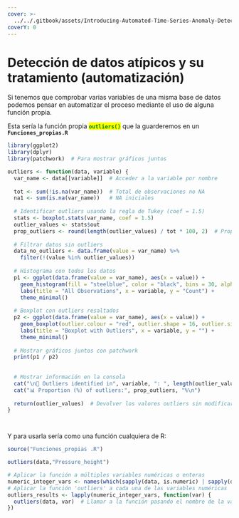 ```yaml
---
cover: >-
  ../../.gitbook/assets/Introducing-Automated-Time-Series-Anomaly-Detection_blog_Image_v.1.0.webp
coverY: 0
---
```


# Detección de datos atípicos y su tratamiento (automatización)

Si tenemos que comprobar varias variables de una misma base de datos podemos pensar en automatizar el proceso mediante el uso de alguna función propia.&#x20;

Esta sería la función propia <mark style="color:green;">**`outliers()`**</mark> que la guarderemos en un **`Funciones_propias.R`**

```r
library(ggplot2)
library(dplyr)
library(patchwork)  # Para mostrar gráficos juntos

outliers <- function(data, variable) {
  var_name <- data[[variable]]  # Acceder a la variable por nombre
  
  tot <- sum(!is.na(var_name))  # Total de observaciones no NA
  na1 <- sum(is.na(var_name))   # NA iniciales
  
  # Identificar outliers usando la regla de Tukey (coef = 1.5)
  stats <- boxplot.stats(var_name, coef = 1.5)
  outlier_values <- stats$out  
  prop_outliers <- round(length(outlier_values) / tot * 100, 2)  # Proporción de outliers
  
  # Filtrar datos sin outliers
  data_no_outliers <- data.frame(value = var_name) %>%
    filter(!(value %in% outlier_values))
  
  # Histograma con todos los datos
  p1 <- ggplot(data.frame(value = var_name), aes(x = value)) +
    geom_histogram(fill = "steelblue", color = "black", bins = 30, alpha = 0.7) +
    labs(title = "All Observations", x = variable, y = "Count") +
    theme_minimal()
  
  # Boxplot con outliers resaltados
  p2 <- ggplot(data.frame(value = var_name), aes(x = value)) +
    geom_boxplot(outlier.colour = "red", outlier.shape = 16, outlier.size = 3) +
    labs(title = "Boxplot with Outliers", x = variable, y = "") +
    theme_minimal()
  
  # Mostrar gráficos juntos con patchwork
  print(p1 / p2)
  
  
  # Mostrar información en la consola
  cat("\n📌 Outliers identified in", variable, ": ", length(outlier_values), "outliers\n")
  cat("📊 Proportion (%) of outliers:", prop_outliers, "%\n")
  
  return(outlier_values)  # Devolver los valores outliers sin modificar los datos
}



```

Y para usarla sería como una función cualquiera de R:

```r
source("Funciones_propias .R")

outliers(data,"Pressure_height")

# Aplicar la función a múltiples variables numéricas o enteras
numeric_integer_vars <- names(which(sapply(data, is.numeric) | sapply(data, is.integer)))
# Aplicar la función 'outliers' a cada una de las variables numéricas
outliers_results <- lapply(numeric_integer_vars, function(var) {
  outliers(data, var)  # Llamar a la función pasando el nombre de la variable
})

```



